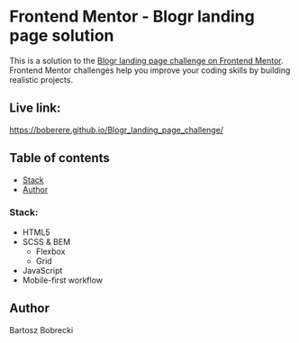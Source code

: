 # Frontend Mentor - Blogr landing page solution

This is a solution to the [Blogr landing page challenge on Frontend Mentor](https://www.frontendmentor.io/challenges/blogr-landing-page-EX2RLAApP). Frontend Mentor challenges help you improve your coding skills by building realistic projects. 

## Live link: 
https://boberere.github.io/Blogr_landing_page_challenge/

## Table of contents

- [Stack](#stack)
- [Author](#author)

### Stack:

- HTML5
- SCSS & BEM
  - Flexbox
  - Grid
- JavaScript
- Mobile-first workflow

## Author

Bartosz Bobrecki
